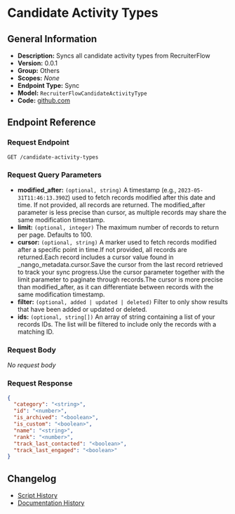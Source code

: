 <!-- BEGIN GENERATED CONTENT -->
# Candidate Activity Types

## General Information

- **Description:** Syncs all candidate activity types from RecruiterFlow
- **Version:** 0.0.1
- **Group:** Others
- **Scopes:** _None_
- **Endpoint Type:** Sync
- **Model:** `RecruiterFlowCandidateActivityType`
- **Code:** [github.com](https://github.com/NangoHQ/integration-templates/tree/main/integrations/recruiterflow/syncs/candidate-activity-types.ts)


## Endpoint Reference

### Request Endpoint

`GET /candidate-activity-types`

### Request Query Parameters

- **modified_after:** `(optional, string)` A timestamp (e.g., `2023-05-31T11:46:13.390Z`) used to fetch records modified after this date and time. If not provided, all records are returned. The modified_after parameter is less precise than cursor, as multiple records may share the same modification timestamp.
- **limit:** `(optional, integer)` The maximum number of records to return per page. Defaults to 100.
- **cursor:** `(optional, string)` A marker used to fetch records modified after a specific point in time.If not provided, all records are returned.Each record includes a cursor value found in _nango_metadata.cursor.Save the cursor from the last record retrieved to track your sync progress.Use the cursor parameter together with the limit parameter to paginate through records.The cursor is more precise than modified_after, as it can differentiate between records with the same modification timestamp.
- **filter:** `(optional, added | updated | deleted)` Filter to only show results that have been added or updated or deleted.
- **ids:** `(optional, string[])` An array of string containing a list of your records IDs. The list will be filtered to include only the records with a matching ID.

### Request Body

_No request body_

### Request Response

```json
{
  "category": "<string>",
  "id": "<number>",
  "is_archived": "<boolean>",
  "is_custom": "<boolean>",
  "name": "<string>",
  "rank": "<number>",
  "track_last_contacted": "<boolean>",
  "track_last_engaged": "<boolean>"
}
```

## Changelog

- [Script History](https://github.com/NangoHQ/integration-templates/commits/main/integrations/recruiterflow/syncs/candidate-activity-types.ts)
- [Documentation History](https://github.com/NangoHQ/integration-templates/commits/main/integrations/recruiterflow/syncs/candidate-activity-types.md)

<!-- END  GENERATED CONTENT -->

